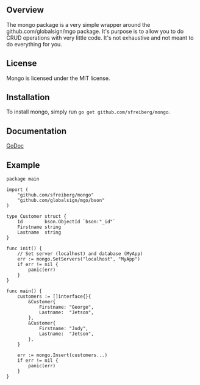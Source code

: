 ## Overview
The mongo package is a very simple wrapper around the github.com/globalsign/mgo package. It's purpose is to allow you to do CRUD operations with very little code. It's not exhaustive and not meant to do everything for you.

## License
Mongo is licensed under the MIT license.

## Installation
To install mongo, simply run `go get github.com/sfreiberg/mongo`.

## Documentation
[GoDoc](http://godoc.org/github.com/sfreiberg/mongo)

## Example
```
package main

import (
	"github.com/sfreiberg/mongo"
	"github.com/globalsign/mgo/bson"
)

type Customer struct {
	Id        bson.ObjectId `bson:"_id"`
	Firstname string
	Lastname  string
}

func init() {
	// Set server (localhost) and database (MyApp)
	err := mongo.SetServers("localhost", "MyApp")
	if err != nil {
		panic(err)
	}
}

func main() {
	customers := []interface{}{
		&Customer{
			Firstname: "George",
			Lastname:  "Jetson",
		},
		&Customer{
			Firstname: "Judy",
			Lastname:  "Jetson",
		},
	}

	err := mongo.Insert(customers...)
	if err != nil {
		panic(err)
	}
}
```
